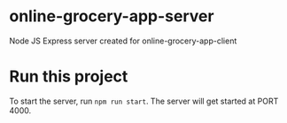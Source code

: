 # online-grocery-app-server
Node JS Express server created for online-grocery-app-client

# Run this project
To start the server, run `npm run start`. The server will get started at PORT 4000.
